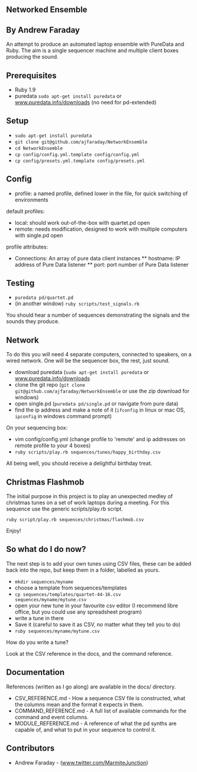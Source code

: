 Networked Ensemble
------------------
By Andrew Faraday
------------------

An attempt to produce an automated laptop ensemble with PureData and Ruby. The aim is a single sequencer machine and multiple client boxes producing the sound.  

Prerequisites
-------------

* Ruby 1.9
* puredata `sudo apt-get install puredata` or www.puredata.info/downloads (no need for pd-extended)

Setup
-----

* `sudo apt-get install puredata`
* `git clone git@github.com/ajfaraday/NetworkEnsemble`
* `cd NetworkEnsemble`
* `cp config/config.yml.template config/config.yml`
* `cp config/presets.yml.template config/presets.yml`

Config
------

* profile: a named profile, defined lower in the file, for quick switching of environments

default profiles:

* local: should work out-of-the-box with quartet.pd open
* remote: needs modification, designed to work with multiple computers with single.pd open

profile attributes:

* Connections: An array of pure data client instances
** hostname: IP address of Pure Data listener
** port: port number of Pure Data listener

Testing
-------

* `puredata pd/quartet.pd`
* (in another window) `ruby scripts/test_signals.rb`

You should hear a number of sequences demonstrating the signals and the sounds they produce.

Network
-------

To do this you will need 4 separate computers, connected to speakers, on a wired network. One will be the sequencer box, the rest, just sound.

* download puredata (`sudo apt-get install puredata` or www.puredata.info/downloads
* clone the git repo (`git clone git@github.com/ajfaraday/NetworkEnsemble` or use the zip download for windows)
* open single.pd (`puredata pd/single.pd` or navigate from pure data)
* find the ip address and make a note of it (`ifconfig` in linux or mac OS, `ipconfig` in windows command prompt)

On your sequencing box:

* vim config/config.yml (change profile to 'remote' and ip addresses on remote profile to your 4 boxes)
* `ruby scripts/play.rb sequences/tunes/happy_birthday.csv`

All being well, you should receive a delightful birthday treat.


Christmas Flashmob
------------------

The initial purpose in this project is to play an unexpected medley of christmas tunes on a set of work laptops during a meeting. For this sequence use the generic scripts/play.rb script.

`ruby script/play.rb sequences/christmas/flashmob.csv`

Enjoy!

So what do I do now?
--------------------

The next step is to add your own tunes using CSV files, these can be added back into the repo, but keep them in a folder, labelled as yours.

* `mkdir sequences/myname`
* choose a template from sequences/templates
* `cp sequences/templates/quartet-44-16.csv sequences/myname/mytune.csv` 
* open your new tune in your favourite csv editor (I recommend libre office, but you could use any spreadsheet program)
* write a tune in there
* Save it (careful to save it as CSV, no matter what they tell you to do)
* `ruby sequences/myname/mytune.csv`

How do you write a tune?

Look at the CSV reference in the docs, and the command reference.

Documentation
-------------

References (written as I go along) are available in the docs/ directory. 

* CSV_REFERENCE.md - How a sequence CSV file is constructed, what the columns mean and the format it expects in them.
* COMMAND_REFERENCE.md - A full list of available commands for the command and event columns.
* MODULE_REFERENCE.md - A reference of what the pd synths are capable of, and what to put in your sequence to control it.

Contributors
------------

* Andrew Faraday - (www.twitter.com/MarmiteJunction)


